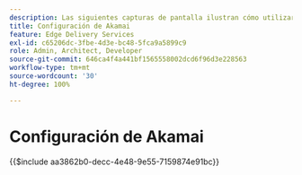 ```yaml
---
description: Las siguientes capturas de pantalla ilustran cómo utilizar el Administrador de propiedades de Akamai para configurar una propiedad y enviar contenido. **La configuración esencial está marcada con un círculo rojo.**
title: Configuración de Akamai
feature: Edge Delivery Services
exl-id: c65206dc-3fbe-4d3e-bc48-5fca9a5899c9
role: Admin, Architect, Developer
source-git-commit: 646ca4f4a441bf1565558002dcd6f96d3e228563
workflow-type: tm+mt
source-wordcount: '30'
ht-degree: 100%

---
```


# Configuración de Akamai

{{$include aa3862b0-decc-4e48-9e55-7159874e91bc}}
